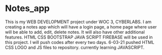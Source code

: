 # Notes_app
This is my WEB DEVELOPMENT project under WOC 3, CYBERLABS.
I am creating a notes app which will have a login page, a home page where user will be able to add, edit, delete notes.
It will also have other additional features.
HTML CSS BOOTSTRAP JAVA SCRIPT FIREBASE will be used in this project.
I will push codes after every two days.
6-03-21
pushed HTML CSS LOGO and JS files to repository.
currently learning JAVASCRIPT.
